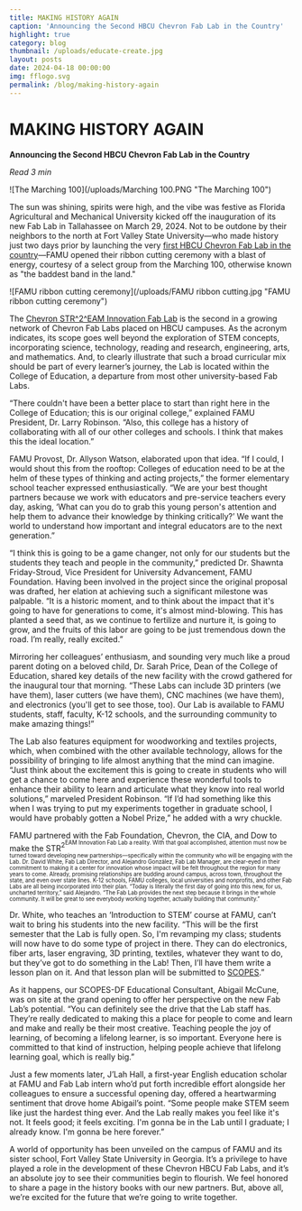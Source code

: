 ```yaml
---
title: MAKING HISTORY AGAIN
caption: 'Announcing the Second HBCU Chevron Fab Lab in the Country'
highlight: true
category: blog
thumbnail: /uploads/educate-create.jpg
layout: posts
date: 2024-04-18 00:00:00
img: fflogo.svg
permalink: /blog/making-history-again
---
```


# MAKING HISTORY AGAIN

**Announcing the Second HBCU Chevron Fab Lab in the Country**

*Read 3 min*

![The Marching 100](/uploads/Marching 100.PNG "The Marching 100")

The sun was shining, spirits were high, and the vibe was festive as Florida Agricultural and Mechanical University kicked off the inauguration of its new Fab Lab in Tallahassee on March 29, 2024. Not to be outdone by their neighbors to the north at Fort Valley State University—who made history just two days prior by launching the very [first HBCU Chevron Fab Lab in the country](https://fabfoundation.org/blog/history-in-the-making)—FAMU opened their ribbon cutting ceremony with a blast of energy, courtesy of a select group from the Marching 100, otherwise known as "the baddest band in the land."

![FAMU ribbon cutting ceremony](/uploads/FAMU ribbon cutting.jpg "FAMU ribbon cutting ceremony")

The [Chevron STR^2^EAM Innovation Fab Lab](https://coe.famu.edu/departments-and-centers/fablab/index.php) is the second in a growing network of Chevron Fab Labs placed on HBCU campuses. As the acronym indicates, its scope goes well beyond the exploration of STEM concepts, incorporating science, technology, reading and research, engineering, arts, and mathematics. And, to clearly illustrate that such a broad curricular mix should be part of every learner’s journey, the Lab is located within the College of Education, a departure from most other university-based Fab Labs.

“There couldn't have been a better place to start than right here in the College of Education; this is our original college,” explained FAMU President, Dr. Larry Robinson. “Also, this college has a history of collaborating with all of our other colleges and schools. I think that makes this the ideal location.”

FAMU Provost, Dr. Allyson Watson, elaborated upon that idea. “If I could, I would shout this from the rooftop: Colleges of education need to be at the helm of these types of thinking and acting projects,” the former elementary school teacher expressed enthusiastically. “We are your best thought partners because we work with educators and pre-service teachers every day, asking, ‘What can you do to grab this young person's attention and help them to advance their knowledge by thinking critically?’ We want the world to understand how important and integral educators are to the next generation.”


“I think this is going to be a game changer, not only for our students but the students they teach and people in the community,” predicted Dr. Shawnta Friday-Stroud, Vice President for University Advancement, FAMU Foundation. Having been involved in the project since the original proposal was drafted, her elation at achieving such a significant milestone was palpable. “It is a historic moment, and to think about the impact that it's going to have for generations to come, it's almost mind-blowing. This has planted a seed that, as we continue to fertilize and nurture it, is going to grow, and the fruits of this labor are going to be just tremendous down the road. I’m really, really excited.”

Mirroring her colleagues’ enthusiasm, and sounding very much like a proud parent doting on a beloved child, Dr. Sarah Price, Dean of the College of Education, shared key details of the new facility with the crowd gathered for the inaugural tour that morning. “These Labs can include 3D printers (we have them), laser cutters (we have them), CNC machines (we have them), and electronics (you'll get to see those, too). Our Lab is available to FAMU students, staff, faculty, K-12 schools, and the surrounding community to make amazing things!” 


The Lab also features equipment for woodworking and textiles projects, which, when combined with the other available technology, allows for the possibility of bringing to life almost anything that the mind can imagine. “Just think about the excitement this is going to create in students who will get a chance to come here and experience these wonderful tools to enhance their ability to learn and articulate what they know into real world solutions,” marveled President Robinson. “If I’d had something like this when I was trying to put my experiments together in graduate school, I would have probably gotten a Nobel Prize,” he added with a wry chuckle.

FAMU partnered with the Fab Foundation, Chevron, the CIA, and Dow to make the STR<sup>2<sup>EAM Innovation Fab Lab a reality. With that goal accomplished, attention must now be turned toward developing new partnerships—specifically within the community who will be engaging with the Lab. Dr. David White, Fab Lab Director, and Alejandro González, Fab Lab Manager, are clear-eyed in their commitment to making it a center for innovation whose impact will be felt throughout the region for many years to come. Already, promising relationships are budding around campus, across town, throughout the state, and even over state lines. K-12 schools, FAMU colleges, local universities and nonprofits, and other Fab Labs are all being incorporated into their plan. “Today is literally the first day of going into this new, for us, uncharted territory,” said Alejandro. “The Fab Lab provides the next step because it brings in the whole community. It will be great to see everybody working together, actually building that community.”

Dr. White, who teaches an ‘Introduction to STEM’ course at FAMU, can’t wait to bring his students into the new facility. “This will be the first semester that the Lab is fully open. So, I'm revamping my class; students will now have to do some type of project in there. They can do electronics, fiber arts, laser engraving, 3D printing, textiles, whatever they want to do, but they’ve got to do something in the Lab! Then, I’ll have them write a lesson plan on it. And that lesson plan will be submitted to [SCOPES](https://scopesdf.org/).”


As it happens, our SCOPES-DF Educational Consultant, Abigail McCune, was on site at the grand opening to offer her perspective on the new Fab Lab’s potential. “You can definitely see the drive that the Lab staff has. They’re really dedicated to making this a place for people to come and learn and make and really be their most creative. Teaching people the joy of learning, of becoming a lifelong learner, is so important. Everyone here is committed to that kind of instruction, helping people achieve that lifelong learning goal, which is really big.”


Just a few moments later, J’Lah Hall, a first-year English education scholar at FAMU and Fab Lab intern who’d put forth incredible effort alongside her colleagues to ensure a successful opening day, offered a heartwarming sentiment that drove home Abigail’s point. “Some people make STEM seem like just the hardest thing ever. And the Lab really makes you feel like it's not. It feels good; it feels exciting. I'm gonna be in the Lab until I graduate; I already know. I'm gonna be here forever.”


A world of opportunity has been unveiled on the campus of FAMU and its sister school, Fort Valley State University in Georgia. It’s a privilege to have played a role in the development of these Chevron HBCU Fab Labs, and it’s an absolute joy to see their communities begin to flourish. We feel honored to share a page in the history books with our new partners. But, above all, we’re excited for the future that we’re going to write together.
